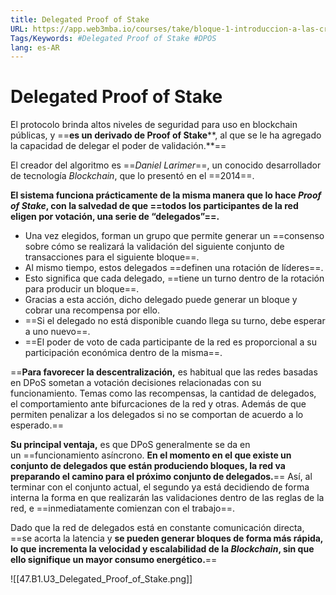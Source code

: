 ```yaml
---
title: Delegated Proof of Stake
URL: https://app.web3mba.io/courses/take/bloque-1-introduccion-a-las-criptomonedas/texts/35679880-u3-3-1-delegated-proof-of-stake
Tags/Keywords: #Delegated Proof of Stake #DPOS
lang: es-AR
---
```

# Delegated Proof of Stake
El protocolo brinda altos niveles de seguridad para uso en blockchain públicas, y ==**es un derivado de Proof of Stake****, al que se le ha agregado la capacidad de delegar el poder de validación.**==

El creador del algoritmo es ==_Daniel Larimer_==, un conocido desarrollador de tecnología _Blockchain_, que lo presentó en el ==2014==.

**El sistema funciona prácticamente de la misma manera que lo hace _Proof of Stake_, con la salvedad de que ==todos los participantes de la red eligen por votación, una serie de “delegados”==.** 
- Una vez elegidos, forman un grupo que permite generar un ==consenso sobre cómo se realizará la validación del siguiente conjunto de transacciones para el siguiente bloque==.
- Al mismo tiempo, estos delegados ==definen una rotación de líderes==.
- Esto significa que cada delegado, ==tiene un turno dentro de la rotación para producir un bloque==.
- Gracias a esta acción, dicho delegado puede generar un bloque y cobrar una recompensa por ello.
- ==Si el delegado no está disponible cuando llega su turno, debe esperar a uno nuevo==.
- ==El poder de voto de cada participante de la red es proporcional a su participación económica dentro de la misma==.

==**Para favorecer la descentralización,** es habitual que las redes basadas en DPoS sometan a votación decisiones relacionadas con su funcionamiento. Temas como las recompensas, la cantidad de delegados, el comportamiento ante bifurcaciones de la red y otras. Además de que permiten penalizar a los delegados si no se comportan de acuerdo a lo esperado.==

**Su principal ventaja,** es que DPoS generalmente se da en un ==funcionamiento asíncrono. **En el momento en el que existe un conjunto de delegados que están produciendo bloques, la red va preparando el camino para el próximo conjunto de delegados.**== Así, al terminar con el conjunto actual, el segundo ya está decidiendo de forma interna la forma en que realizarán las validaciones dentro de las reglas de la red, e ==inmediatamente comienzan con el trabajo==.

Dado que la red de delegados está en constante comunicación directa, ==se acorta la latencia y **se pueden generar bloques de forma más rápida, lo que incrementa la velocidad y escalabilidad de la _Blockchain_, sin que ello signifique un mayor consumo energético.**==

![[47.B1.U3_Delegated_Proof_of_Stake.png]]